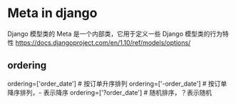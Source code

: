 # Meta in django
Django 模型类的 Meta 是一个内部类，它用于定义一些 Django 模型类的行为特性
https://docs.djangoproject.com/en/1.10/ref/models/options/

## ordering
ordering=['order_date'] # 按订单升序排列
ordering=['-order_date'] # 按订单降序排列，- 表示降序
ordering=['?order_date'] # 随机排序，？表示随机


